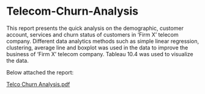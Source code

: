 # Telecom-Churn-Analysis
This report presents the quick analysis on the demographic, customer account, services and 
churn status of customers in ‘Firm X’ telecom company. Different data analytics methods such as 
simple linear regression, clustering, average line and boxplot was used in the data to improve the 
business of ‘Firm X’ telecom company. Tableau 10.4 was used to visualize the data.

Below attached the report:

[Telco Churn Analysis.pdf](https://github.com/miaoru99/Telecom-Churn-Analysis/files/6547287/Telco.Churn.Analysis.pdf)

